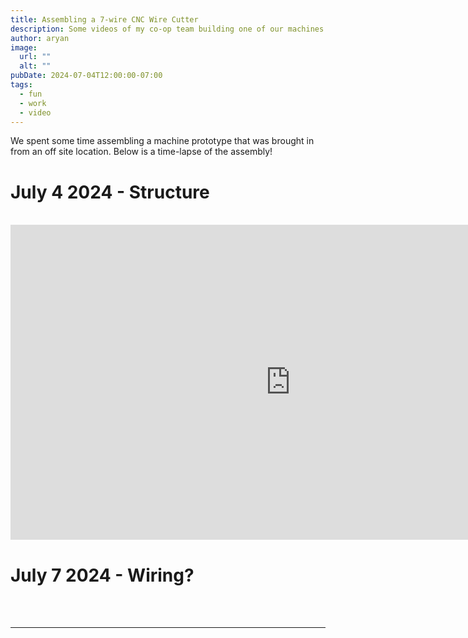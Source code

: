 ```yaml
---
title: Assembling a 7-wire CNC Wire Cutter
description: Some videos of my co-op team building one of our machines
author: aryan
image:
  url: ""
  alt: ""
pubDate: 2024-07-04T12:00:00-07:00
tags:
  - fun
  - work
  - video
---
```


We spent some time assembling a machine prototype that was brought in from an off site location. Below is a time-lapse of the assembly!

# July 4 2024 - Structure
<br>
<iframe width="896" height="504" src="https://www.youtube.com/embed/uSuscXJOmzM?rel=0" title="Setup July 4 2024" frameborder="0" allow="accelerometer; autoplay; clipboard-write; encrypted-media; gyroscope"></iframe>

<br>

# July 7 2024 - Wiring?
<br>

<br>

---